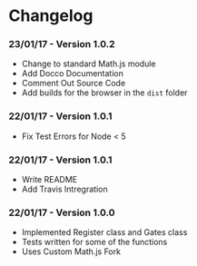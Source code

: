 # Changelog

### 23/01/17 - Version 1.0.2
 - Change to standard Math.js module
 - Add Docco Documentation
 - Comment Out Source Code
 - Add builds for the browser in the `dist` folder

### 22/01/17 - Version 1.0.1
 - Fix Test Errors for Node < 5

### 22/01/17 - Version 1.0.1
 - Write README
 - Add Travis Intregration

### 22/01/17 - Version 1.0.0
 - Implemented Register class and Gates class
 - Tests written for some of the functions
 - Uses Custom Math.js Fork
